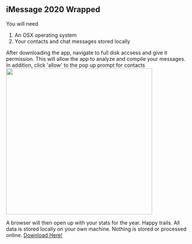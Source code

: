 ## iMessage 2020 Wrapped

You will need 

<ol>
<li>An OSX operating system</li>
<li>Your contacts and chat messages stored locally</li>
</ol>


After downloading the app, navigate to full disk accsess and give it permission. This will allow the app to analyze and compile your messages. In addition, click 'allow' to the pop up prompt for contacts
<img src="https://support.intego.com/hc/article_attachments/360015744251/Security_and_Privacy.png" width="400">


A browser will then open up with your stats for the year. Happy trails. All data is stored locally on your own machine. Nothing is stored or processed online. 
[Download Here!](https://github.com/michael-danello/iMessageWrapped/raw/master/dist/start_app.app/Contents/MacOS/start_app)
